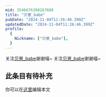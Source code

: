 ```yaml
---
mid: 3546676390267608
title: "贝崽_babe"
pubDate: "2024-11-04T11:26:46.399Z"
updatedDate: "2024-11-04T11:26:46.399Z"
profile:
  {
    Nickname: ["贝崽_babe"],
  }
---
```


关注[贝崽_babe](https://space.bilibili.com/3546676390267608)谢谢喵~ 关注[贝崽_babe](https://space.bilibili.com/3546676390267608)谢谢喵~

## 此条目有待补充
你可以在[这里](https://github.com/Yuhanawa/VTuber.ICU-Content/edit/master/v/贝崽_babe/index.md)编辑本文
